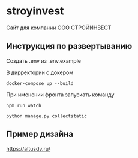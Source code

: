 # stroyinvest

Сайт для компании ООО СТРОЙИНВЕСТ

## Инструкция по развертыванию

Создать .env из .env.example

В дирректории с докером 
```shell
docker-compose up --build
```

При именении фронта запускать команду

```shell
npm run watch
```
```shell
python manage.py collectstatic
```

## Пример дизайна

https://altusdv.ru/
